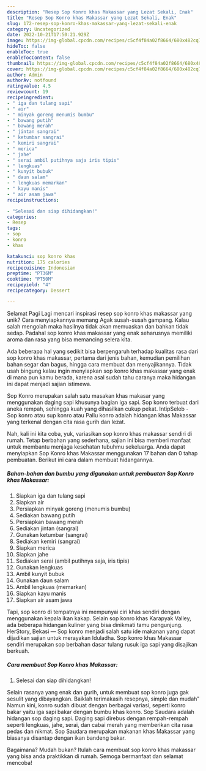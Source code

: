 ```yaml
---
description: "Resep Sop Konro khas Makassar yang Lezat Sekali, Enak"
title: "Resep Sop Konro khas Makassar yang Lezat Sekali, Enak"
slug: 172-resep-sop-konro-khas-makassar-yang-lezat-sekali-enak
category: Uncategorized
date: 2022-10-21T17:50:21.929Z
image: https://img-global.cpcdn.com/recipes/c5cf4f84a02f8664/680x482cq70/sop-konro-khas-makassar-foto-resep-utama.jpg
hideToc: false
enableToc: true
enableTocContent: false
thumbnail: https://img-global.cpcdn.com/recipes/c5cf4f84a02f8664/680x482cq70/sop-konro-khas-makassar-foto-resep-utama.jpg
cover: https://img-global.cpcdn.com/recipes/c5cf4f84a02f8664/680x482cq70/sop-konro-khas-makassar-foto-resep-utama.jpg
author: Admin
authorAv: notfound
ratingvalue: 4.5
reviewcount: 19
recipeingredient:
- " iga dan tulang sapi"
- " air"
- " minyak goreng menumis bumbu"
- " bawang putih"
- " bawang merah"
- " jintan sangrai"
- " ketumbar sangrai"
- " kemiri sangrai"
- " merica"
- " jahe"
- " serai ambil putihnya saja iris tipis"
- " lengkuas"
- " kunyit bubuk"
- " daun salam"
- " lengkuas memarkan"
- " kayu manis"
- " air asam jawa"
recipeinstructions:

- "Selesai dan siap dihidangkan!"
categories:
- Resep
tags:
- sop
- konro
- khas

katakunci: sop konro khas 
nutrition: 175 calories
recipecuisine: Indonesian
preptime: "PT36M"
cooktime: "PT50M"
recipeyield: "4"
recipecategory: Dessert

---
```



Selamat Pagi Lagi mencari inspirasi resep sop konro khas makassar yang unik? Cara menyiapkannya memang Agak susah-susah gampang. Kalau salah mengolah maka hasilnya tidak akan memuaskan dan bahkan tidak sedap. Padahal sop konro khas makassar yang enak seharusnya memiliki aroma dan rasa yang bisa memancing selera kita.


Ada beberapa hal yang sedikit bisa berpengaruh terhadap kualitas rasa dari sop konro khas makassar, pertama dari jenis bahan, kemudian pemilihan bahan segar dan bagus, hingga cara membuat dan menyajikannya. Tidak usah bingung kalau ingin menyiapkan sop konro khas makassar yang enak di mana pun kamu berada, karena asal sudah tahu caranya maka hidangan ini dapat menjadi sajian istimewa.

Sop Konro merupakan salah satu masakan khas makasar yang menggunakan daging sapi khusunya bagian iga sapi. Sop konro terbuat dari aneka rempah, sehingga kuah yang dihasilkan cukup pekat. IntipSeleb - Sop konro atau sup konro atau Pallu konro adalah hidangan khas Makassar yang terkenal dengan cita rasa gurih dan lezat.


Nah, kali ini kita coba, yuk, variasikan sop konro khas makassar sendiri di rumah. Tetap berbahan yang sederhana, sajian ini bisa memberi manfaat untuk membantu menjaga kesehatan tubuhmu sekeluarga. Anda dapat menyiapkan Sop Konro khas Makassar menggunakan 17 bahan dan 0 tahap pembuatan. Berikut ini cara dalam membuat hidangannya.

<!--inarticleads1-->

##### Bahan-bahan dan bumbu yang digunakan untuk pembuatan Sop Konro khas Makassar:

1. Siapkan  iga dan tulang sapi
1. Siapkan  air
1. Persiapkan  minyak goreng (menumis bumbu)
1. Sediakan  bawang putih
1. Persiapkan  bawang merah
1. Sediakan  jintan (sangrai)
1. Gunakan  ketumbar (sangrai)
1. Sediakan  kemiri (sangrai)
1. Siapkan  merica
1. Siapkan  jahe
1. Sediakan  serai (ambil putihnya saja, iris tipis)
1. Gunakan  lengkuas
1. Ambil  kunyit bubuk
1. Gunakan  daun salam
1. Ambil  lengkuas (memarkan)
1. Siapkan  kayu manis
1. Siapkan  air asam jawa


Tapi, sop konro di tempatnya ini mempunyai ciri khas sendiri dengan menggunakan kepala ikan kakap. Selain sop konro khas Karapyak Valley, ada beberapa hidangan kuliner yang bisa dinikmati tamu pengunjung. HerStory, Bekasi — Sop konro menjadi salah satu ide makanan yang dapat dijadikan sajian untuk merayakan Iduladha. Sop konro khas Makassar sendiri merupakan sop berbahan dasar tulang rusuk iga sapi yang disajikan berkuah. 

<!--inarticleads2-->

##### Cara membuat Sop Konro khas Makassar:


1. Selesai dan siap dihidangkan!

Selain rasanya yang enak dan gurih, untuk membuat sop konro juga gak sesulit yang dibayangkan. Baiklah terimakasih resepnya, simple dan mudah&#34; Namun kini, konro sudah dibuat dengan berbagai variasi, seperti konro bakar yaitu iga sapi bakar dengan bumbu khas konro. Sop Saudara adalah hidangan sop daging sapi. Daging sapi direbus dengan rempah-rempah seperti lengkuas, jahe, serai, dan cabai merah yang memberikan cita rasa pedas dan nikmat. Sop Saudara merupakan makanan khas Makassar yang biasanya disantap dengan ikan bandeng bakar. 

Bagaimana? Mudah bukan? Itulah cara membuat sop konro khas makassar yang bisa anda praktikkan di rumah. Semoga bermanfaat dan selamat mencoba!
